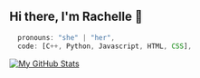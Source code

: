 ## Hi there, I'm Rachelle :shell:

```javascript
  pronouns: "she" | "her",
  code: [C++, Python, Javascript, HTML, CSS],
```

[![My GitHub Stats](https://github-readme-stats.vercel.app/api/?username=rachellefontanilla&count_private=true&theme=buefy&showicons=true)]()
